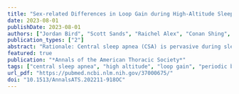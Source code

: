 ```yaml
---
title: "Sex-related Differences in Loop Gain during High-Altitude Sleep-disordered Breathing"
date: 2023-08-01
publishDate: 2023-08-01
authors: ["Jordan Bird", "Scott Sands", "Raichel Alex", "Conan Shing", "Brooke Shafer", "Nicholas Jendzjowsky", "Richard Wilson", "Trevor Day", "Glen E Foster"]
publication_types: ["2"]
abstract: "Rationale: Central sleep apnea (CSA) is pervasive during sleep at high altitude, disproportionately impacting men and associated with increased peripheral chemosensitivity. Objectives: We aimed to assess whether biological sex affects loop gain (LGn) and CSA severity during sleep over 9-10 days of acclimatization to 3,800 m. We hypothesized that CSA severity would worsen with acclimatization in men but not in women because of greater increases in LGn in men. Methods: Sleep studies were collected from 20 (12 male) healthy participants at low altitude (1,130 m, baseline) and after ascent to (nights 2/3, acute) and residence at high altitude (nights 9/10, prolonged). CSA severity was quantified as the respiratory event index (REI) as a surrogate of the apnea-hypopnea index. LGn, a measure of ventilatory control instability, was quantified using a ventilatory control model fit to nasal flow. Linear mixed models evaluated effects of time at altitude and sex on respiratory event index and LGn. Data are presented as contrast means with 95% confidence intervals. Results: REI was comparable between men and women at acute altitude (4.1 [-9.3, 17.5] events/h; P = 0.54) but significantly greater in men at prolonged altitude (23.7 [10.3, 37.1] events/h; P = 0.0008). Men had greater LGn than did women for acute (0.08 [0.001, 0.15]; P = 0.047) and prolonged (0.17 [0.10, 0.25]; P < 0.0001) altitude. The change in REI per change in LGn was significantly greater in men than in women (107 ± 46 events/h/LGn; P = 0.02). Conclusions: The LGn response to high altitude differed between sexes and contributed to worsening of CSA over time in men but not in women. This sex difference in acclimatization appears to protect females from high altitude-related CSA. These data provide fundamental sex-specific physiological insight into high-altitude acclimatization in healthy individuals and may help to inform sex differences in sleep-disordered breathing pathogenesis in patients with cardiorespiratory disease."
featured: true
publication: "*Annals of the American Thoracic Society*"
tags: ["central sleep apnea", "high altitude", "loop gain", "periodic breathiing"]
url_pdf: "https://pubmed.ncbi.nlm.nih.gov/37000675/"
doi: "10.1513/AnnalsATS.202211-918OC"
---
```

